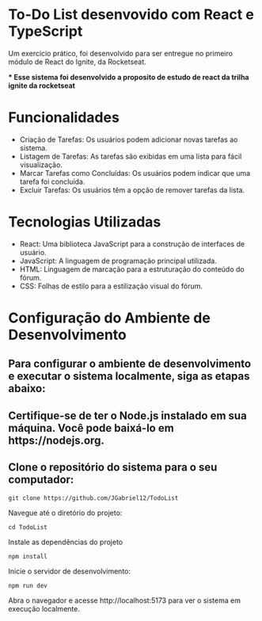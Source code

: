 <h1>To-Do List desenvovido com React e TypeScript</h1>
<p>Um exercício prático, foi desenvolvido para ser entregue no primeiro módulo de React do Ignite, da Rocketseat. </p>

<strong>\* Esse sistema foi desenvolvido a proposito de estudo de react da trilha ignite da rocketseat</strong>

<h1>Funcionalidades</h1>

<ul>
  <li>Criação de Tarefas: Os usuários podem adicionar novas tarefas ao sistema.</li>
  <li>Listagem de Tarefas: As tarefas são exibidas em uma lista para fácil visualização.</li>
  <li>Marcar Tarefas como Concluídas: Os usuários podem indicar que uma tarefa foi concluída.</li>
  <li>Excluir Tarefas: Os usuários têm a opção de remover tarefas da lista.</li>
</ul>

<h1>Tecnologias Utilizadas</h1>

<ul>
  <li>React: Uma biblioteca JavaScript para a construção de interfaces de usuário.</li>
  <li>JavaScript: A linguagem de programação principal utilizada.</li>
  <li>HTML: Linguagem de marcação para a estruturação do conteúdo do fórum.</li>
  <li>CSS: Folhas de estilo para a estilização visual do fórum.</li>
</ul>

<h1>Configuração do Ambiente de Desenvolvimento</h1>

<h2>Para configurar o ambiente de desenvolvimento e executar o sistema localmente, siga as etapas abaixo:</h2>

<h2>Certifique-se de ter o Node.js instalado em sua máquina. Você pode baixá-lo em https://nodejs.org.</h2>

<h2>Clone o repositório do sistema para o seu computador:</h2>

```
git clone https://github.com/JGabriel12/TodoList
```

Navegue até o diretório do projeto:

```
cd TodoList
```

Instale as dependências do projeto

```
npm install
```

Inicie o servidor de desenvolvimento:

```
npm run dev
```

Abra o navegador e acesse http://localhost:5173 para ver o sistema em execução localmente.
